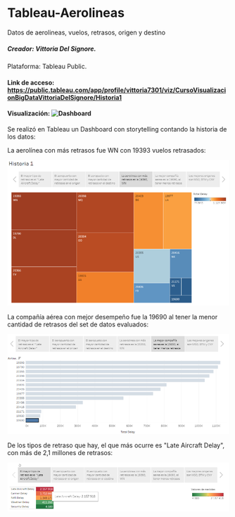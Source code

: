 # Tableau-Aerolineas
Datos de aerolineas, vuelos, retrasos, origen y destino

##### Creador: Vittoria Del Signore.
Plataforma: Tableau Public.

#### Link de acceso: https://public.tableau.com/app/profile/vittoria7301/viz/CursoVisualizacionBigDataVittoriaDelSignore/Historia1


#### Visualización: ![Dashboard](https://github.com/vittoriadelsignore/Tableau-Aerolineas/blob/master/VisualizacionTableau.gif)

Se realizó en Tableau un Dashboard con storytelling contando la historia de los datos:

La aerolínea con más retrasos fue WN con 19393 vuelos retrasados:

![Gráficos de Aerolíneas con más retrasos](https://github.com/vittoriadelsignore/Tableau-Aerolineas/blob/master/Aerolineas.png)

La compañía aérea con mejor desempeño fue la 19690 al tener la menor cantidad de retrasos del set de datos evaluados:

![Gráficos de compañías aéreas y sus retrasos](https://github.com/vittoriadelsignore/Tableau-Aerolineas/blob/master/Compania%20Aerea.png)

De los tipos de retraso que hay, el que más ocurre es "Late Aircraft Delay", con más de 2,1 millones de retrasos:

![Gráficos de retrasos](https://github.com/vittoriadelsignore/Tableau-Aerolineas/blob/master/Late%20Aircraft%20Delay.png)
